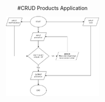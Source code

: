 <div align="center">
  #CRUD Products Application
</div>
<p align="center"><img src="CRUD Products Application.png" alt="CRUD Products Application" style="width: 50%"></p>
